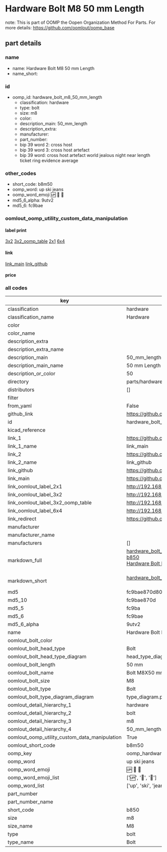 # Hardware Bolt M8 50 mm Length  

note: This is part of OOMP the Oopen Organization Method For Parts. For more details: https://github.com/oomlout/oomp_base

##  part details
  







### name
* name: Hardware Bolt M8 50 mm Length
* name_short: 
### id
* oomp_id: hardware_bolt_m8_50_mm_length
  * classification: hardware
  * type: bolt
  * size: m8
  * color: 
  * description_main: 50_mm_length
  * description_extra: 
  * manufacturer: 
  * part_number: 
  * bip 39 word 2: cross host
  * bip 39 word 3: cross host artefact
  * bip 39 word: cross host artefact world jealous night near length ticket ring evidence average

### other_codes
* short_code: b8m50
* oomp_word: up ski jeans
* oomp_word_emoji :up: :ski: :jeans:
* md5_6_alpha: 9utv2
* md5_6: fc9bae






### oomlout_oomp_utility_custom_data_manipulation
#### label print
[3x2](http://192.168.1.245:1112/?label=oomp%209utv2)
[3x2_oomp_table](http://192.168.1.108:1112/?label=oomp%209utv2)
[2x1](http://192.168.1.242:1112/?label=oomp%209utv2)
[6x4](http://192.168.1.55:1112/?label=oomp%209utv2)    

#### link

[link_main](https://github.com/oomlout/oomlout_oomp_version_1_messy/tree/main/parts/hardware_bolt_m8_50_mm_length) [link_github](https://github.com/oomlout/oomlout_oomp_version_1_messy/tree/main/parts/hardware_bolt_m8_50_mm_length)                             

#### price







### all codes 
| key | value |  
| --- | --- |  
| classification | hardware |  
| classification_name | Hardware |  
| color |  |  
| color_name |  |  
| description_extra |  |  
| description_extra_name |  |  
| description_main | 50_mm_length |  
| description_main_name | 50 mm Length |  
| description_or_color | 50 |  
| directory | parts/hardware_bolt_m8_50_mm_length |  
| distributors | [] |  
| filter |  |  
| from_yaml | False |  
| github_link | https://github.com/oomlout/oomlout_oomp_part_src/tree/main/parts/hardware_bolt_m8_50_mm_length |  
| id | hardware_bolt_m8_50_mm_length |  
| kicad_reference |  |  
| link_1 | https://github.com/oomlout/oomlout_oomp_version_1_messy/tree/main/parts/hardware_bolt_m8_50_mm_length |  
| link_1_name | link_main |  
| link_2 | https://github.com/oomlout/oomlout_oomp_version_1_messy/tree/main/parts/hardware_bolt_m8_50_mm_length |  
| link_2_name | link_github |  
| link_github | https://github.com/oomlout/oomlout_oomp_version_1_messy/tree/main/parts/hardware_bolt_m8_50_mm_length |  
| link_main | https://github.com/oomlout/oomlout_oomp_version_1_messy/tree/main/parts/hardware_bolt_m8_50_mm_length |  
| link_oomlout_label_2x1 | http://192.168.1.242:1112/?label=oomp%209utv2 |  
| link_oomlout_label_3x2 | http://192.168.1.245:1112/?label=oomp%209utv2 |  
| link_oomlout_label_3x2_oomp_table | http://192.168.1.108:1112/?label=oomp%209utv2 |  
| link_oomlout_label_6x4 | http://192.168.1.55:1112/?label=oomp%209utv2 |  
| link_redirect | https://github.com/oomlout/oomlout_oomp_version_1_messy/tree/main/parts/hardware_bolt_m8_50_mm_length |  
| manufacturer |  |  
| manufacturer_name |  |  
| manufacturers | [] |  
| markdown_full | [hardware_bolt_m8_50_mm_length](none)<br>[b850](none)<br>[Hardware Bolt M8 50 Mm Length](none)<br><br> |  
| markdown_short | [hardware_bolt_m8_50_mm_length](none)<br><br> |  
| md5 | fc9bae870d801272563bcfda19db81a0 |  
| md5_10 | fc9bae870d |  
| md5_5 | fc9ba |  
| md5_6 | fc9bae |  
| md5_6_alpha | 9utv2 |  
| name | Hardware Bolt M8 50 mm Length |  
| oomlout_bolt_color |  |  
| oomlout_bolt_head_type | Bolt |  
| oomlout_bolt_head_type_diagram | head_type_diagram.png |  
| oomlout_bolt_length | 50 mm |  
| oomlout_bolt_name | Bolt M8X50 mm  (Bolt) |  
| oomlout_bolt_size | M8 |  
| oomlout_bolt_type | Bolt |  
| oomlout_bolt_type_diagram_diagram | type_diagram.png |  
| oomlout_detail_hierarchy_1 | hardware |  
| oomlout_detail_hierarchy_2 | bolt |  
| oomlout_detail_hierarchy_3 | m8 |  
| oomlout_detail_hierarchy_4 | 50_mm_length |  
| oomlout_oomp_utility_custom_data_manipulation | True |  
| oomlout_short_code | b8m50 |  
| oomp_key | oomp_hardware_bolt_m8_50_mm_length |  
| oomp_word | up ski jeans |  
| oomp_word_emoji | :up: :ski: :jeans: |  
| oomp_word_emoji_list | [':up:', ':ski:', ':jeans:'] |  
| oomp_word_list | ['up', 'ski', 'jeans'] |  
| part_number |  |  
| part_number_name |  |  
| short_code | b850 |  
| size | m8 |  
| size_name | M8 |  
| type | bolt |  
| type_name | Bolt |  

